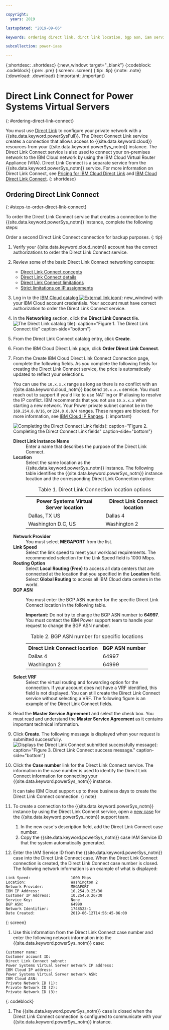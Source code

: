 ```yaml
---

copyright:
  years: 2019

lastupdated: "2019-09-06"

keywords: ordering direct link, dirct link location, bgp asn, iam service id

subcollection: power-iaas

---
```


{:shortdesc: .shortdesc}
{:new_window: target="_blank"}
{:codeblock: .codeblock}
{:pre: .pre}
{:screen: .screen}
{:tip: .tip}
{:note: .note}
{:download: .download}
{:important: .important}

# Direct Link Connect for Power Systems Virtual Servers
{: #ordering-direct-link-connect}

You must use [Direct Link](/docs/infrastructure/direct-link?topic=direct-link-get-started-with-ibm-cloud-direct-link#browse-and-order) to configure your private network with a {{site.data.keyword.powerSysFull}}. The Direct Connect Link service creates a connection that allows access to {{site.data.keyword.cloud}} resources from your {{site.data.keyword.powerSys_notm}} instance. The Direct Link Connect service is also used to connect your on-premises network to the IBM Cloud network by using the IBM Cloud Virtual Router Appliance (VRA). Direct Link Connect is a separate service from the {{site.data.keyword.powerSys_notm}} service. For more information on Direct Link Connect, see [Pricing for IBM Cloud Direct Link](/docs/infrastructure/direct-link?topic=direct-link-pricing-for-ibm-cloud-direct-link) and [IBM Cloud Direct Link Connect](https://cloud.ibm.com/docs/infrastructure/direct-link?topic=direct-link-how-to-order-ibm-cloud-direct-link-connect).
{: shortdesc}

## Ordering Direct Link Connect
{: #steps-to-order-direct-link-connect}

To order the Direct Link Connect service that creates a connection to the {{site.data.keyword.powerSys_notm}} instance, complete the following steps:

Order a second Direct Link Connect connection for backup purposes.
{: tip}

1. Verify your {{site.data.keyword.cloud_notm}} account has the correct authorizations to order the Direct Link Connect service.
2. Review some of the basic Direct Link Connect networking concepts:

   * [Direct Link Connect concepts](/docs/infrastructure/direct-link?topic=direct-link-about-ibm-cloud-direct-link)
   * [Direct Link Connect details](/docs/infrastructure/direct-link?topic=direct-link-ibm-cloud-direct-link-connect-details)
   * [Direct Link Connect limitations](/docs/infrastructure/direct-link?topic=direct-link-known-limitations#ibm-cloud-direct-link-exchange-and-direct-link-connect-limitations)
   * [Strict limitations on IP assignments](/docs/infrastructure/direct-link?topic=direct-link-configure-ibm-cloud-direct-link#strict-limitations-on-ip-assignments)

3. Log in to the [IBM Cloud catalog ![External link icon](../icons/launch-glyph.svg "External link icon")](https://cloud.ibm.com/catalog){: new_window} with your IBM Cloud account credentials. Your account must have correct authorization to order the Direct Link Connect service.

4. In the **Networking** section, click the **Direct Link Connect** tile.
![The Direct Link catalog tile](./images/directlink1.png "The Direct Link catalog tile"){: caption="Figure 1. The Direct Link Connect tile" caption-side="bottom"}

1. From the Direct Link Connect catalog entry, click **Create**.

1. From the IBM Cloud Direct Link page, click **Order Direct Link Connect**.

1. From the Create IBM Cloud Direct Link Connect Connection page, complete the following fields. As you complete the following fields for creating the Direct Link Connect service, the price is automatically updated to reflect your selections.

    You can use the `10.x.x.x` range as long as there is no conflict with an {{site.data.keyword.cloud_notm}} backend `10.x.x.x` service. You must reach out to support if you'd like to use NAT'ing or IP aliasing to resolve the IP conflict. IBM recommends that you not use `10.x.x.x` when starting a new network. Your Power private subnet cannot be in the `169.254.0.0/16`, or `224.0.0.0/4` ranges. These ranges are blocked. For more information, see [IBM Cloud IP Ranges](/docs/infrastructure/security-groups?topic=hardware-firewall-dedicated-ibm-cloud-ip-ranges).
    {: important}

    ![Completing the Direct Connect Link fields](./images/directlink2.png "Completing the Direct Connect Link fields"){: caption="Figure 2. Completing the Direct Connect Link fields" caption-side="bottom"}

   <dl>
   <dt><strong>Direct Link Instance Name</strong><dt>
   <dd>Enter a name that describes the purpose of the Direct Link Connect.</dd>
   <dt><strong>Location</strong><dt>
   <dd>Select the same location as the {{site.data.keyword.powerSys_notm}} instance. The following table identifies the {{site.data.keyword.powerSys_notm}} instance location and the corresponding Direct Link Connection option:
   <table>
   <caption>Table 1. Direct Link Connection location options</caption>
   <tr>
   <th>Power Systems Virtual Server location</th>
   <th>Direct Link Connect location</th>
   </tr>
   <tr>
   <td>Dallas, TX US</td>
   <td>Dallas 4</td>
   </tr>
   <tr>
   <td>Washington D.C, US</td>
   <td>Washington 2</td>
   </tr>
   </table>
   </dd>
   <dt><strong>Network Provider</strong><dt>
   <dd>You must select <strong>MEGAPORT</strong> from the list.</dd>
   <dt><strong>Link Speed</strong><dt>
   <dd>Select the link speed to meet your workload requirements. The recommended selection for the Link Speed field is 1000 Mbps.</dd>
   <dt><strong>Routing Option</strong><dt>
   <dd>Select <strong>Local Routing (Free)</strong> to access all data centers that are connected at the location that you specified in the <strong>Location</strong> field. Select <strong>Global Routing</strong> to access all IBM Cloud data centers in the world. </dd>
   <dt><strong>BGP ASN</strong><dt>
   <dd><p>You must enter the BGP ASN number for the specific Direct Link Connect location in the following table.</p>
   <p><strong>Important:</strong> Do not try to change the BGP ASN number to <strong>64997</strong>. You must contact the IBM Power support team to handle your request to change the BGP ASN number.</p>
   <table>
   <caption>Table 2. BGP ASN number for specific locations</caption>
   <tr>
   <th>Direct Link Connect location</th>
   <th>BGP ASN number</th>
   </tr>
   <tr>
   <td>Dallas 4</td>
   <td>64997</td>
   </tr>
   <tr>
   <td>Washington 2</td>
   <td>64999</td>
   </tr>
   </table>
   </dd>
   <dt><strong>Select VRF</strong><dt>
   <dd>Select the virtual routing and forwarding option for the connection. If your account does not have a VRF identified, this field is not displayed. You can still create the Direct Link Connect service without selecting a VRF. The following figure is an example of the Direct Link Connect fields.</dd>
   <dd></dd>
   </dl>
2. Read the **Master Service Agreement** and select the check box. You must read and understand the **Master Service Agreement** as it contains important technical information.

3. Click **Create**. The following message is displayed when your request is submitted successfully.
![Displays the Direct Link Connect submitted successfully message](./images/directlink3.png "Displays the Direct Link Connect submitted successfully message"){: caption="Figure 3. Direct Link Connect success message." caption-side="bottom"}

1. Click the **Case number** link for the Direct Link Connect service. The information in the case number is used to identify the Direct Link Connect information for connecting your {{site.data.keyword.powerSys_notm}} instance.

    It can take IBM Cloud support up to three business days to create the Direct Link Connect connection.
    {: note}

1. To create a connection to the {{site.data.keyword.powerSys_notm}} instance by using the Direct Link Connect service, open a [new case](/docs/infrastructure/power-iaas?topic=power-iaas-getting-help-and-support) for the {{site.data.keyword.powerSys_notm}} support team.

    1. In the new case's description field, add the Direct Link Connect case number.
    2. Copy the {{site.data.keyword.powerSys_notm}} case IAM Service ID that the system automatically generated.

1. Enter the IAM Service ID from the {{site.data.keyword.powerSys_notm}} case into the Direct Link Connect case. When the Direct Link Connect connection is created, the Direct Link Connect case number is closed. The following network information is an example of what is displayed:

  ```shell
  Link Speed:                  1000 Mbps
  Location:                    Washington 2
  Network Provider:            MEGAPORT
  IBM IP Address:              10.254.0.25/30
  Customer IP Address:         10.254.0.26/30
  Service Key:                 None
  BGP ASN:                     64999
  Network Identifier:          1748523-1
  Date Created:                2019-06-12T14:56:45-06:00
  ```
  {: screen}

1. Use this information from the Direct Link Connect case number and enter the following network information into the {{site.data.keyword.powerSys_notm}} case:

  ```shell
  Customer name:
  Customer account ID:
  Direct Link Connect subnet:
  Power Systems Virtual Server network IP address:
  IBM Cloud IP address:
  Power Systems Virtual Server network ASN:
  IBM Cloud ASN:
  Private Network ID (1):
  Private Network ID (2):
  Private Network ID (3):
  ```
  {: codeblock}

1. The {{site.data.keyword.powerSys_notm}} case is closed when the Direct Link Connect connection is configured to communicate with your {{site.data.keyword.powerSys_notm}} instance.
